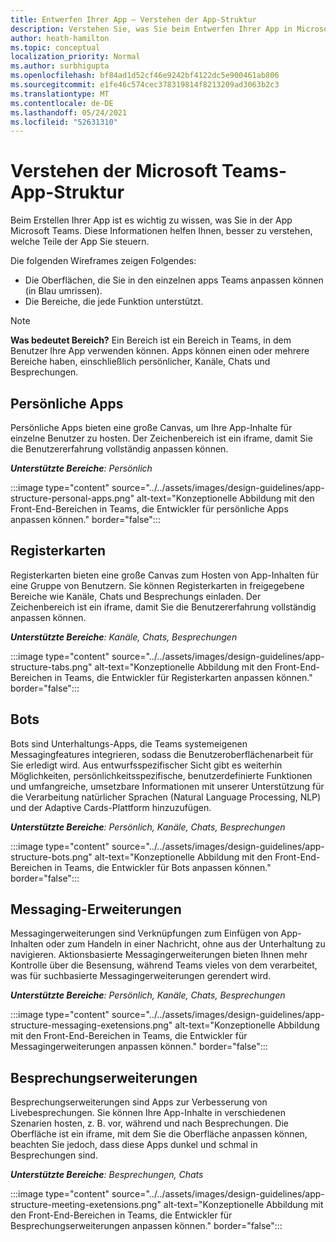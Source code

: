 ```yaml
---
title: Entwerfen Ihrer App – Verstehen der App-Struktur
description: Verstehen Sie, was Sie beim Entwerfen Ihrer App in Microsoft Teams anpassen können und nicht.
author: heath-hamilton
ms.topic: conceptual
localization_priority: Normal
ms.author: surbhigupta
ms.openlocfilehash: bf84ad1d52cf46e9242bf4122dc5e900461ab806
ms.sourcegitcommit: e1fe46c574cec378319814f8213209ad3063b2c3
ms.translationtype: MT
ms.contentlocale: de-DE
ms.lasthandoff: 05/24/2021
ms.locfileid: "52631310"
---
```

# <a name="understand-the-microsoft-teams-app-structure"></a>Verstehen der Microsoft Teams-App-Struktur

Beim Erstellen Ihrer App ist es wichtig zu wissen, was Sie in der App Microsoft Teams. Diese Informationen helfen Ihnen, besser zu verstehen, welche Teile der App Sie steuern.

Die folgenden Wireframes zeigen Folgendes:

* Die Oberflächen, die Sie in den einzelnen apps Teams anpassen können (in Blau umrissen).
* Die Bereiche, die jede Funktion unterstützt.

> [!NOTE]
> **Was bedeutet Bereich?** Ein Bereich ist ein Bereich in Teams, in dem Benutzer Ihre App verwenden können. Apps können einen oder mehrere Bereiche haben, einschließlich persönlicher, Kanäle, Chats und Besprechungen.

## <a name="personal-apps"></a>Persönliche Apps

Persönliche Apps bieten eine große Canvas, um Ihre App-Inhalte für einzelne Benutzer zu hosten. Der Zeichenbereich ist ein iframe, damit Sie die Benutzererfahrung vollständig anpassen können.

***Unterstützte Bereiche**: Persönlich*

:::image type="content" source="../../assets/images/design-guidelines/app-structure-personal-apps.png" alt-text="Konzeptionelle Abbildung mit den Front-End-Bereichen in Teams, die Entwickler für persönliche Apps anpassen können." border="false":::

## <a name="tabs"></a>Registerkarten

Registerkarten bieten eine große Canvas zum Hosten von App-Inhalten für eine Gruppe von Benutzern. Sie können Registerkarten in freigegebene Bereiche wie Kanäle, Chats und Besprechungs einladen. Der Zeichenbereich ist ein iframe, damit Sie die Benutzererfahrung vollständig anpassen können.

***Unterstützte Bereiche**: Kanäle, Chats, Besprechungen*

:::image type="content" source="../../assets/images/design-guidelines/app-structure-tabs.png" alt-text="Konzeptionelle Abbildung mit den Front-End-Bereichen in Teams, die Entwickler für Registerkarten anpassen können." border="false":::

## <a name="bots"></a>Bots

Bots sind Unterhaltungs-Apps, die Teams systemeigenen Messagingfeatures integrieren, sodass die Benutzeroberflächenarbeit für Sie erledigt wird. Aus entwurfsspezifischer Sicht gibt es weiterhin Möglichkeiten, persönlichkeitsspezifische, benutzerdefinierte Funktionen und umfangreiche, umsetzbare Informationen mit unserer Unterstützung für die Verarbeitung natürlicher Sprachen (Natural Language Processing, NLP) und der Adaptive Cards-Plattform hinzuzufügen.

***Unterstützte Bereiche**: Persönlich, Kanäle, Chats, Besprechungen*

:::image type="content" source="../../assets/images/design-guidelines/app-structure-bots.png" alt-text="Konzeptionelle Abbildung mit den Front-End-Bereichen in Teams, die Entwickler für Bots anpassen können." border="false":::

## <a name="messaging-extensions"></a>Messaging-Erweiterungen

Messagingerweiterungen sind Verknüpfungen zum Einfügen von App-Inhalten oder zum Handeln in einer Nachricht, ohne aus der Unterhaltung zu navigieren. Aktionsbasierte Messagingerweiterungen bieten Ihnen mehr Kontrolle über die Besensung, während Teams vieles von dem verarbeitet, was für suchbasierte Messagingerweiterungen gerendert wird.

***Unterstützte Bereiche**: Persönlich, Kanäle, Chats, Besprechungen*

:::image type="content" source="../../assets/images/design-guidelines/app-structure-messaging-exetensions.png" alt-text="Konzeptionelle Abbildung mit den Front-End-Bereichen in Teams, die Entwickler für Messagingerweiterungen anpassen können." border="false":::

## <a name="meeting-extensions"></a>Besprechungserweiterungen

Besprechungserweiterungen sind Apps zur Verbesserung von Livebesprechungen. Sie können Ihre App-Inhalte in verschiedenen Szenarien hosten, z. B. vor, während und nach Besprechungen. Die Oberfläche ist ein iframe, mit dem Sie die Oberfläche anpassen können, beachten Sie jedoch, dass diese Apps dunkel und schmal in Besprechungen sind.

***Unterstützte Bereiche**: Besprechungen, Chats*

:::image type="content" source="../../assets/images/design-guidelines/app-structure-meeting-exetensions.png" alt-text="Konzeptionelle Abbildung mit den Front-End-Bereichen in Teams, die Entwickler für Besprechungserweiterungen anpassen können." border="false":::
